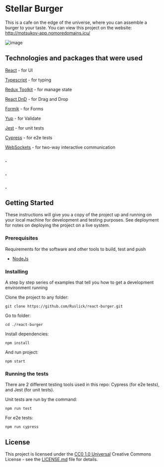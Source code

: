 

# Stellar Burger

This is a cafe on the edge of the universe, where you can assemble a burger to your taste.
You can view this project on the website: http://motsukov-app.nomoredomains.icu/


![image](https://user-images.githubusercontent.com/80598450/198690491-c9ddf5a3-d295-49b3-92fe-cbe4ed05e028.png)

## Technologies and packages that were used


[React](https://ru.reactjs.org/) - for UI

[Typescript](https://www.typescriptlang.org/) - for typing

[Redux Toolkit](https://redux.js.org/redux-toolkit/overview) - for manage state

[React DnD](https://react-dnd.github.io/react-dnd/about) - for Drag and Drop

[Formik](https://formik.org/docs/overview) - for Forms

[Yup](https://www.npmjs.com/package/yup) - for Validate

[Jest](https://jestjs.io/) - for unit tests

[Cypress](https://www.cypress.io/) - for e2e tests

[WebSockets](https://developer.mozilla.org/ru/docs/Web/API/WebSockets_API) - for two-way interactive communication

### .
### .
### .
## Getting Started

These instructions will give you a copy of the project up and running on
your local machine for development and testing purposes. See deployment
for notes on deploying the project on a live system.

### Prerequisites
Requirements for the software and other tools to build, test and push 
- [NodeJs](https://nodejs.org/en/)
### Installing

A step by step series of examples that tell you how to get a development
environment running

Clone the project to any folder:

    git clone https://github.com/Ruslick/react-burger.git
    
Go to folder:

    cd ./react-burger
    
Install dependencies:

    npm install
    
And run project:

    npm start
    

### Running the tests

There are 2 different testing tools used in this repo: Cypress (for e2e tests), and Jest (for unit tests).

Unit tests are run by the command:

    npm run test

For e2e tests: 

    npm run cypress


## License

This project is licensed under the [CC0 1.0 Universal](LICENSE.md)
Creative Commons License - see the [LICENSE.md](LICENSE.md) file for
details.
